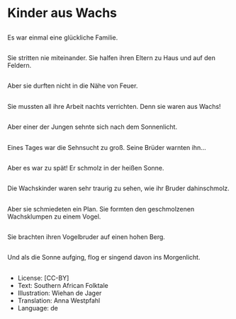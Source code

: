 # Kinder aus Wachs

##
Es war einmal eine glückliche Familie.

##
Sie stritten nie miteinander. Sie halfen ihren Eltern zu Haus und auf den Feldern.

##
Aber sie durften nicht in die Nähe von Feuer.

##
Sie mussten all ihre Arbeit nachts verrichten. Denn sie waren aus Wachs!

##
Aber einer der Jungen sehnte sich nach dem Sonnenlicht.

##
Eines Tages war die Sehnsucht zu groß. Seine Brüder warnten ihn...

##
Aber es war zu spät! Er schmolz in der heißen Sonne.

##
Die Wachskinder waren sehr traurig zu sehen, wie ihr Bruder dahinschmolz.

##
Aber sie schmiedeten ein Plan. Sie formten den geschmolzenen Wachsklumpen zu einem Vogel.

##
Sie brachten ihren Vogelbruder auf einen hohen Berg.

##
Und als die Sonne aufging, flog er singend davon ins Morgenlicht.

##
* License: [CC-BY]
* Text: Southern African Folktale
* Illustration: Wiehan de Jager
* Translation: Anna Westpfahl
* Language: de
